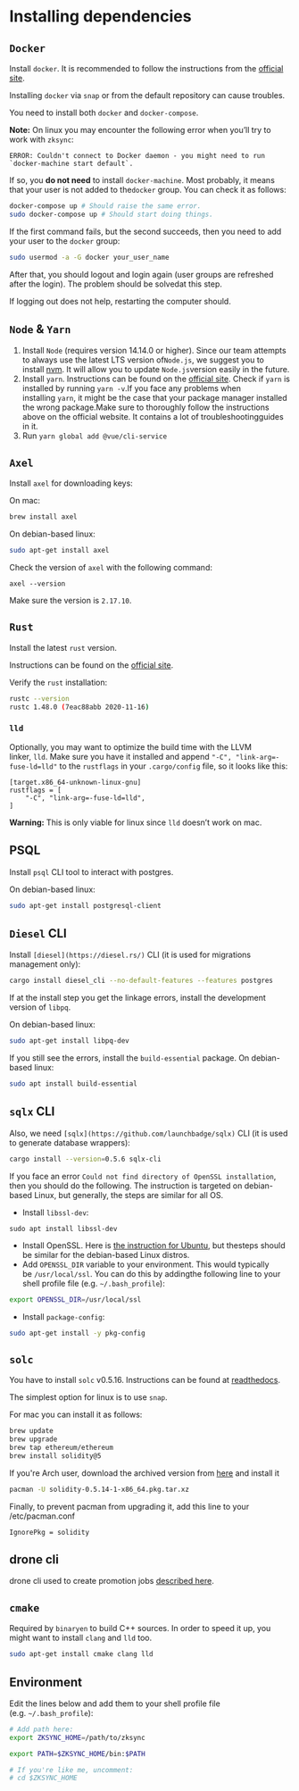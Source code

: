 # Installing dependencies

## `Docker`

Install `docker`. It is recommended to follow the instructions from the
[official site](https://docs.docker.com/install/).

Installing `docker` via `snap` or from the default repository can cause troubles.

You need to install both `docker` and `docker-compose`.

**Note:** On linux you may encounter the following error when you’ll try to work with `zksync`:

```
ERROR: Couldn't connect to Docker daemon - you might need to run `docker-machine start default`.
```

If so, you **do not need** to install `docker-machine`. Most probably, it means that your user is not added to
the`docker` group. You can check it as follows:

```bash
docker-compose up # Should raise the same error.
sudo docker-compose up # Should start doing things.
```

If the first command fails, but the second succeeds, then you need to add your user to the `docker` group:

```bash
sudo usermod -a -G docker your_user_name
```

After that, you should logout and login again (user groups are refreshed after the login). The problem should be
solvedat this step.

If logging out does not help, restarting the computer should.

## `Node` & `Yarn`

1. Install `Node` (requires version 14.14.0 or higher). Since our team attempts to always use the latest LTS version
   of`Node.js`, we suggest you to install [nvm](https://github.com/nvm-sh/nvm). It will allow you to
   update `Node.js`version easily in the future.
2. Install `yarn`. Instructions can be found on the [official site](https://classic.yarnpkg.com/en/docs/install/). Check
   if `yarn` is installed by running `yarn -v`.If you face any problems when installing `yarn`, it might be the case
   that your package manager installed the wrong package.Make sure to thoroughly follow the instructions above on the
   official website. It contains a lot of troubleshootingguides in it.
3. Run `yarn global add @vue/cli-service`

## `Axel`

Install `axel` for downloading keys:

On mac:

```bash
brew install axel
```

On debian-based linux:

```bash
sudo apt-get install axel
```

Check the version of `axel` with the following command:

```
axel --version
```

Make sure the version is `2.17.10`.

## `Rust`

Install the latest `rust` version.

Instructions can be found on the [official site](https://www.rust-lang.org/tools/install).

Verify the `rust` installation:

```bash
rustc --version
rustc 1.48.0 (7eac88abb 2020-11-16)
```

### `lld`

Optionally, you may want to optimize the build time with the LLVM linker, `lld`. Make sure you have it installed and
append `"-C", "link-arg=-fuse-ld=lld"` to the `rustflags` in your `.cargo/config` file, so it looks like this:

```
[target.x86_64-unknown-linux-gnu]
rustflags = [
    "-C", "link-arg=-fuse-ld=lld",
]
```

**Warning:** This is only viable for linux since `lld` doesn’t work on mac.

## PSQL

Install `psql` CLI tool to interact with postgres.

On debian-based linux:

```bash
sudo apt-get install postgresql-client
```

## `Diesel` CLI

Install `[diesel](https://diesel.rs/)` CLI (it is used for migrations management only):

```bash
cargo install diesel_cli --no-default-features --features postgres
```

If at the install step you get the linkage errors, install the development version of `libpq`.

On debian-based linux:

```bash
sudo apt-get install libpq-dev
```

If you still see the errors, install the `build-essential` package. On debian-based linux:

```bash
sudo apt install build-essential
```

## `sqlx` CLI

Also, we need `[sqlx](https://github.com/launchbadge/sqlx)` CLI (it is used to generate database wrappers):

```bash
cargo install --version=0.5.6 sqlx-cli
```

If you face an error `Could not find directory of OpenSSL installation`, then you should do the following.
The instruction is targeted on debian-based Linux, but generally, the steps are similar for all OS.

- Install `libssl-dev`:

```
sudo apt install libssl-dev
```

- Install OpenSSL. Here is [the instruction for Ubuntu](https://www.spinup.com/installing-openssl-on-ubuntu/), but
  thesteps should be similar for the debian-based Linux distros.
- Add `OPENSSL_DIR` variable to your environment. This would typically be `/usr/local/ssl`. You can do this by addingthe
  following line to your shell profile file (e.g. `~/.bash_profile`):

```bash
export OPENSSL_DIR=/usr/local/ssl
```

- Install `package-config`:

```bash
sudo apt-get install -y pkg-config
```

## `solc`

You have to install `solc` v0.5.16. Instructions can be found at
[readthedocs](https://solidity.readthedocs.io/en/v0.6.2/installing-solidity.html).

The simplest option for linux is to use `snap`.

For mac you can install it as follows:

```bash
brew update
brew upgrade
brew tap ethereum/ethereum
brew install solidity@5
```

If you're Arch user, download the archived version from [here](https://archive.archlinux.org/packages/s/solidity/) and
install it

```bash
pacman -U solidity-0.5.14-1-x86_64.pkg.tar.xz
```

Finally, to prevent pacman from upgrading it, add this line to your /etc/pacman.conf

```
IgnorePkg = solidity
```

## drone cli

drone cli used to create promotion jobs [described here](https://docs.drone.io/cli/install/).

## `cmake`

Required by `binaryen` to build C++ sources. In order to speed it up, you might want to install `clang` and `lld` too.

```bash
sudo apt-get install cmake clang lld
```

## Environment

Edit the lines below and add them to your shell profile file (e.g. `~/.bash_profile`):

```bash
# Add path here:
export ZKSYNC_HOME=/path/to/zksync

export PATH=$ZKSYNC_HOME/bin:$PATH

# If you're like me, uncomment:
# cd $ZKSYNC_HOME
```

